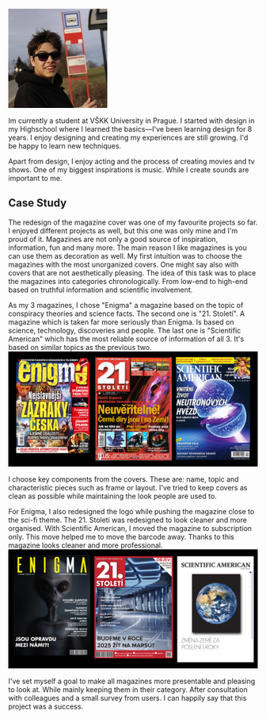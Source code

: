 
![Write an alternative text description.](ime.jpg)

Im currently a student at VŠKK University in Prague. I started with design in my Highschool where I learned the basics—I've been learning design for 8 years. I enjoy designing and creating my experiences are still growing. I'd be happy to learn new techniques.

Apart from design, I enjoy acting and the process of creating movies and tv shows. One of my biggest inspirations is music. While I create sounds are important to me. 





## Case Study

The redesign of the magazine cover was one of my favourite projects so far. I enjoyed different projects as well, but this one was only mine and I'm proud of it. Magazines are not only a good source of inspiration, information, fun and many more. The main reason I like magazines is you can use them as decoration as well. My first intuition was to choose the magazines with the most unorganized covers. One might say also with covers that are not aesthetically pleasing. The idea of this task was to place the magazines into categories chronologically. From low-end to high-end based on truthful information and scientific involvement.

As my 3 magazines, I chose "Enigma" a magazine based on the topic of conspiracy theories and science facts. The second one is "21. Století". A magazine which is taken far more seriously than Enigma. Is based on science, technology, discoveries and people. The last one is "Scientific American" which has the most reliable source of information of all 3. It's based on similar topics as the previous two. 
![Write an alternative text description.](old.png)

I choose key components from the covers. These are: name, topic and characteristic pieces such as frame or layout. I've tried to keep covers as clean as possible while maintaining the look people are used to.

For Enigma, I also redesigned the logo while pushing the magazine close to the sci-fi theme. The 21. Století was redesigned to look cleaner and more organised. With Scientific American, I moved the magazine to subscription only. This move helped me to move the barcode away. Thanks to this magazine looks cleaner and more professional.
![Write an alternative text description.](new.png)


I've set myself a goal to make all magazines more presentable and pleasing to look at. While mainly keeping them in their category. After consultation with colleagues and a small survey from users. I can happily say that this project was a success.
